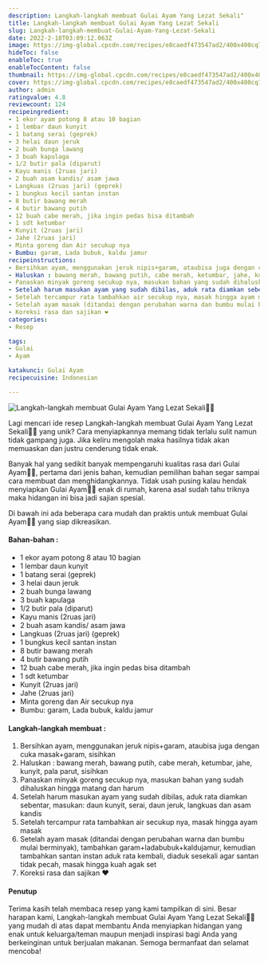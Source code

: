 ```yaml
---
description: Langkah-langkah membuat Gulai Ayam Yang Lezat Sekali"
title: Langkah-langkah membuat Gulai Ayam Yang Lezat Sekali
slug: Langkah-langkah-membuat-Gulai-Ayam-Yang-Lezat-Sekali
date: 2022-2-18T03:09:12.063Z
image: https://img-global.cpcdn.com/recipes/e8caedf473547ad2/400x400cq70/photo.jpg
hideToc: false
enableToc: true
enableTocContent: false
thumbnail: https://img-global.cpcdn.com/recipes/e8caedf473547ad2/400x400cq70/photo.jpg
cover: https://img-global.cpcdn.com/recipes/e8caedf473547ad2/400x400cq70/photo.jpg
author: admin
ratingvalue: 4.8
reviewcount: 124
recipeingredient:
- 1 ekor ayam potong 8 atau 10 bagian
- 1 lembar daun kunyit
- 1 batang serai (geprek)
- 3 helai daun jeruk
- 2 buah bunga lawang
- 3 buah kapulaga
- 1/2 butir pala (diparut)
- Kayu manis (2ruas jari)
- 2 buah asam kandis/ asam jawa
- Langkuas (2ruas jari) (geprek)
- 1 bungkus kecil santan instan
- 8 butir bawang merah
- 4 butir bawang putih
- 12 buah cabe merah, jika ingin pedas bisa ditambah
- 1 sdt ketumbar
- Kunyit (2ruas jari)
- Jahe (2ruas jari)
- Minta goreng dan Air secukup nya
- Bumbu: garam, Lada bubuk, kaldu jamur
recipeinstructions:
- Bersihkan ayam, menggunakan jeruk nipis+garam, ataubisa juga dengan cuka masak+garam, sisihkan
- Haluskan : bawang merah, bawang putih, cabe merah, ketumbar, jahe, kunyit, pala parut, sisihkan
- Panaskan minyak goreng secukup nya, masukan bahan yang sudah dihaluskan hingga matang dan harum
- Setelah harum masukan ayam yang sudah dibilas, aduk rata diamkan sebentar, masukan: daun kunyit, serai, daun jeruk, langkuas dan asam kandis
- Setelah tercampur rata tambahkan air secukup nya, masak hingga ayam masak
- Setelah ayam masak (ditandai dengan perubahan warna dan bumbu mulai berminyak), tambahkan garam+ladabubuk+kaldujamur, kemudian tambahkan santan instan aduk rata kembali, diaduk sesekali agar santan tidak pecah, masak hingga kuah agak set
- Koreksi rasa dan sajikan ❤️
categories:
- Resep

tags:
- Gulai
- Ayam

katakunci: Gulai Ayam
recipecuisine: Indonesian

---
```


![Langkah-langkah membuat Gulai Ayam Yang Lezat Sekali👩‍🍳](https://img-global.cpcdn.com/recipes/e8caedf473547ad2/400x400cq70/photo.jpg)

Lagi mencari ide resep Langkah-langkah membuat Gulai Ayam Yang Lezat Sekali👩‍🍳 yang unik? Cara menyiapkannya memang tidak terlalu sulit namun tidak gampang juga. Jika keliru mengolah maka hasilnya tidak akan memuaskan dan justru cenderung tidak enak.

Banyak hal yang sedikit banyak mempengaruhi kualitas rasa dari Gulai Ayam👩‍🍳, pertama dari jenis bahan, kemudian pemilihan bahan segar sampai cara membuat dan menghidangkannya. Tidak usah pusing kalau hendak menyiapkan Gulai Ayam👩‍🍳 enak di rumah, karena asal sudah tahu triknya maka hidangan ini bisa jadi sajian spesial.

Di bawah ini ada beberapa cara mudah dan praktis untuk membuat Gulai Ayam👩‍🍳 yang siap dikreasikan.

<!--inarticleads1-->

#### Bahan-bahan :

- 1 ekor ayam potong 8 atau 10 bagian
- 1 lembar daun kunyit
- 1 batang serai (geprek)
- 3 helai daun jeruk
- 2 buah bunga lawang
- 3 buah kapulaga
- 1/2 butir pala (diparut)
- Kayu manis (2ruas jari)
- 2 buah asam kandis/ asam jawa
- Langkuas (2ruas jari) (geprek)
- 1 bungkus kecil santan instan
- 8 butir bawang merah
- 4 butir bawang putih
- 12 buah cabe merah, jika ingin pedas bisa ditambah
- 1 sdt ketumbar
- Kunyit (2ruas jari)
- Jahe (2ruas jari)
- Minta goreng dan Air secukup nya
- Bumbu: garam, Lada bubuk, kaldu jamur

<!--inarticleads2-->

#### Langkah-langkah membuat :

1. Bersihkan ayam, menggunakan jeruk nipis+garam, ataubisa juga dengan cuka masak+garam, sisihkan
1. Haluskan : bawang merah, bawang putih, cabe merah, ketumbar, jahe, kunyit, pala parut, sisihkan
1. Panaskan minyak goreng secukup nya, masukan bahan yang sudah dihaluskan hingga matang dan harum
1. Setelah harum masukan ayam yang sudah dibilas, aduk rata diamkan sebentar, masukan: daun kunyit, serai, daun jeruk, langkuas dan asam kandis
1. Setelah tercampur rata tambahkan air secukup nya, masak hingga ayam masak
1. Setelah ayam masak (ditandai dengan perubahan warna dan bumbu mulai berminyak), tambahkan garam+ladabubuk+kaldujamur, kemudian tambahkan santan instan aduk rata kembali, diaduk sesekali agar santan tidak pecah, masak hingga kuah agak set
1. Koreksi rasa dan sajikan ❤️

#### Penutup

Terima kasih telah membaca resep yang kami tampilkan di sini. Besar harapan kami, Langkah-langkah membuat Gulai Ayam Yang Lezat Sekali👩‍🍳 yang mudah di atas dapat membantu Anda menyiapkan hidangan yang enak untuk keluarga/teman maupun menjadi inspirasi bagi Anda yang berkeinginan untuk berjualan makanan. Semoga bermanfaat dan selamat mencoba!